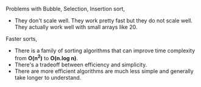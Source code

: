 Problems with Bubble, Selection, Insertion sort,
- They don't scale well. 
	They work pretty fast but they do not scale well. They actually work well with small arrays like 20.

Faster sorts,
- There is a family of sorting algorithms that can improve time complexity from **O(n<sup>2</sup>)** to **O(n.log n)**.
- There's a tradeoff between efficiency and simplicity. 
- There are more efficient algorithms are much less simple and generally take longer to understand. 
